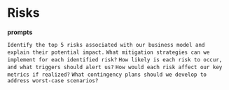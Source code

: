# Risks

**prompts**

`Identify the top 5 risks associated with our business model and explain their potential impact.`
`What mitigation strategies can we implement for each identified risk?`
`How likely is each risk to occur, and what triggers should alert us?`
`How would each risk affect our key metrics if realized?`
`What contingency plans should we develop to address worst-case scenarios?`